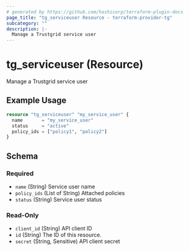 ```yaml
---
# generated by https://github.com/hashicorp/terraform-plugin-docs
page_title: "tg_serviceuser Resource - terraform-provider-tg"
subcategory: ""
description: |-
  Manage a Trustgrid service user
---
```


# tg_serviceuser (Resource)

Manage a Trustgrid service user

## Example Usage

```terraform
resource "tg_serviceuser" "my_service_user" {
  name       = "my_service_user"
  status     = "active"
  policy_ids = ["policy1", "policy2"]
}
```

<!-- schema generated by tfplugindocs -->
## Schema

### Required

- `name` (String) Service user name
- `policy_ids` (List of String) Attached policies
- `status` (String) Service user status

### Read-Only

- `client_id` (String) API client ID
- `id` (String) The ID of this resource.
- `secret` (String, Sensitive) API client secret
